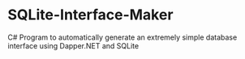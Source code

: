# SQLite-Interface-Maker
C# Program to automatically generate an extremely simple database interface using Dapper.NET and SQLite
